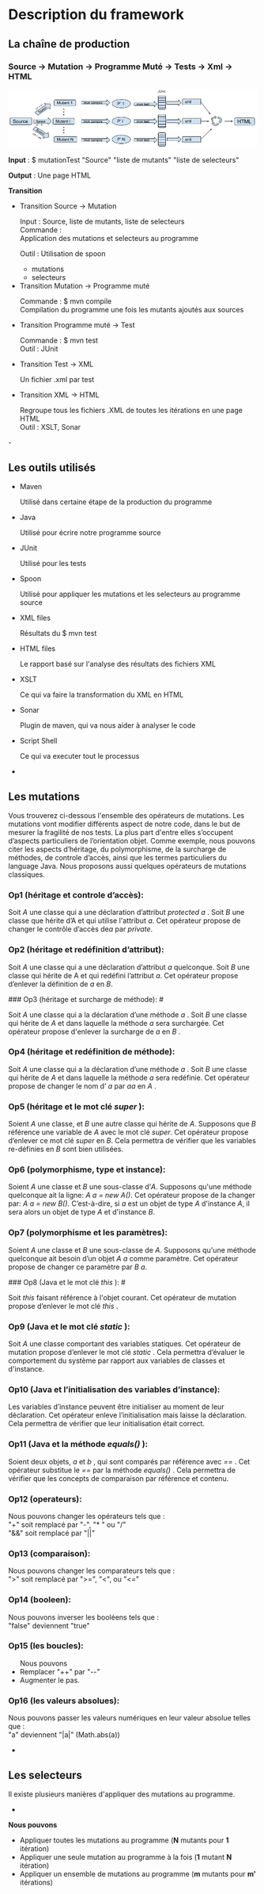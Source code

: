 Description du framework
==


La chaîne de production
-

### Source -> Mutation -> Programme Muté -> Tests -> Xml -> HTML #

![Chaîne de Production](https://github.com/MitsukoLawL/DOCT-MUT-11/blob/master/doc/img/d_build.jpg)

<p><b>Input</b> : $ mutationTest "Source" "liste de mutants" "liste de selecteurs"</p>
<p><b>Output</b> : Une page HTML </p>
<p><b>Transition</b></p>
<ul>
  <li>Transition Source -> Mutation
    <p>Input : Source, liste de mutants, liste de selecteurs<br/>
    Commande :<br/>
    Application des mutations et selecteurs au programme <br/>
    </p>
    <p>Outil : Utilisation de spoon</p>
    <ul>
      <li>mutations</li>
      <li>selecteurs</li>
    </ul>
  </li>

  <li>Transition Mutation -> Programme muté<br/>
    <p>
      Commande : $ mvn compile<br/>
      Compilation du programme une fois les mutants ajoutés aux sources
    </p>
  </li>

  <li>Transition Programme muté -> Test
  <p>Commande : $ mvn test<br/>
    Outil : JUnit</p>
  </li>
  <li>Transition Test -> XML
    <p>Un fichier .xml par test</p>
  </li>
  <li>Transition XML -> HTML
    <p>Regroupe tous les fichiers .XML de toutes les itérations en une page HTML<br/>
    Outil : XSLT, Sonar<br/>
  </li>
</ul>
-

Les outils utilisés
-

<ul>
  <li>Maven</li>
  <p> Utilisé dans certaine étape de la production du programme </p>
  <li>Java</li>
  <p>Utilisé pour écrire notre programme source</p>
  <li>JUnit</li>
  <p> Utilisé pour les tests </p>
  <li>Spoon</li>
  <p> Utilisé pour appliquer les mutations et les selecteurs au programme source</p>
  <li>XML files</li>
  <p> Résultats du $ mvn test </p>
  <li>HTML files</li>
  <p>Le rapport basé sur l'analyse des résultats des fichiers XML</p>
  <li>XSLT</li>
  <p>Ce qui va faire la transformation du XML en HTML</p>
  <li>Sonar</li>
  <p>Plugin de maven, qui va nous aider à analyser le code</p>
  <li>Script Shell</li>
  <p>Ce qui va executer tout le processus </p>
</ul>

-

Les mutations
-

Vous trouverez ci-dessous l'ensemble des opérateurs de mutations.  Les mutations vont modifier différents aspect de notre code, dans le but de mesurer la fragilité de nos tests. La plus part d'entre elles s’occupent d’aspects particuliers de l’orientation objet.
Comme exemple, nous pouvons citer les aspects d’héritage, du polymorphisme, de la surcharge de méthodes, de controle d’accès, ainsi que les termes particuliers du language Java. Nous proposons aussi quelques opérateurs de mutations classiques.

### Op1 (héritage et controle d’accès): #
<p>Soit <i>A</i> une classe qui a une déclaration d’attribut <i>protected a </i>. Soit <i>B</i> une classe que hérite d’A et qui utilise l'attribut <i>a</i>. Cet opérateur propose de changer le contrôle d’accès de<i>a</i> par <i>private</i>.</p>

### Op2 (héritage et redéfinition d’attribut): #
 <p>Soit <i>A</i> une classe qui a une déclaration d’attribut <i> a </i> quelconque. Soit <i>B</i> une classe qui hérite de A et qui redéfini l’attribut <i>a</i>. Cet opérateur propose d’enlever la définition de <i>a</i> en <i>B</i>.</p>
### Op3 (héritage et surcharge de méthode): #
 <p> Soit <i>A</i> une classe qui a la déclaration d’une méthode <i> a </i>. Soit <i> B </i> une classe qui hérite de <i> A </i> et dans laquelle la méthode <i> a </i> sera surchargée. Cet opérateur propose d'enlever la surcharge de <i> a </i> en <i> B </i>. </p>

### Op4 (héritage et redéfinition de méthode): #
<p> Soit <i>A</i> une classe qui a la déclaration d’une méthode <i> a </i>. Soit <i> B </i> une classe qui hérite de <i> A </i> et dans laquelle la méthode <i> a </i> sera redéfinie. Cet opérateur propose de changer le nom d’<i> a </i> par <i> aa </i> en <i> A </i>. </p>

### Op5 (héritage et le mot clé <i>super </i>): #
<p> Soient <i>A</i> une classe, et <i>B</i> une autre classe qui hérite de <i>A</i>. Supposons que <i>B</i> référence une variable de <i>A</i> avec le mot clé <i>super</i>. Cet opérateur propose d’enlever ce mot clé <i>super</i> en <i>B</i>. Cela permettra de vérifier que les variables re-définies en <i>B</i> sont bien utilisées. </p>

### Op6 (polymorphisme, type et instance): #
<p> Soient <i>A </i> une classe et <i>B </i> une sous-classe d’<i>A</i>. Supposons qu'une méthode quelconque ait la ligne: <i>A a = new A()</i>. Cet opérateur propose de la changer par: <i>A a = new B()</i>. C’est-à-dire, si <i>a</i> est un objet de type <i>A</i> d'instance <i>A</i>, il sera alors un objet de type <i>A</i> et d'instance <i>B</i>. </p>

### Op7 (polymorphisme et les paramètres): #
<p>Soient <i>A </i> une classe et <i>B </i> une sous-classe de <i>A</i>. Supposons qu'une méthode quelconque ait besoin d’un objet <i>A a</i> comme paramètre. Cet opérateur propose de changer ce paramètre par <i>B a</i>. </p>
### Op8 (Java et le mot clé  <i>this </i>): #
<p> Soit <i>this</i> faisant référence à l'objet courant.
Cet opérateur de mutation propose d’enlever le mot clé  <i>this </i>. </p>

### Op9 (Java et le mot clé <i> static </i>): #
<p> Soit <i>A </i> une classe comportant des variables statiques. Cet opérateur de mutation propose d’enlever le mot clé  <i> static </i>. Cela permettra d’évaluer le comportement du système par rapport aux variables de classes et d'instance. </p>

### Op10 (Java et l’initialisation des variables d’instance): #
<p> Les variables d’instance peuvent être initialiser au moment de leur déclaration. Cet opérateur enleve l’initialisation mais laisse la déclaration. Cela permettra de vérifier que leur initialisation était correct. </p>

### Op11 (Java et la méthode <i> equals() </i>): #
<p> Soient deux objets, <i>a </i> et <i>b </i>, qui sont comparés par référence avec <i>== </i>. Cet opérateur substitue le <i>== </i> par la méthode <i> equals() </i>. Cela permettra de vérifier que les concepts de comparaison par référence et contenu. </p>

### Op12 (operateurs): #
<p> Nous pouvons changer les opérateurs tels que : <br/>
"+" soit remplacé par "-", "* " ou "/"<br/>
"&&" soit remplacé par "||"</p>

### Op13 (comparaison): #
<p> Nous pouvons changer les comparateurs tels que : <br/>
">" soit remplacé par ">=", "<", ou "<=" </p>

### Op14 (booleen): #
<p> Nous pouvons inverser les booléens tels que : <br/>
"false" deviennent "true"</p>

### Op15 (les boucles): #
<ul> Nous pouvons
<li>Remplacer "++" par "--"</li>
<li>Augmenter le pas.</li>
</ul>

### Op16 (les valeurs absolues): #
<p> Nous pouvons passer les valeurs numériques en leur valeur absolue telles que : <br/>
"a" deviennent "|a|" (Math.abs(a))</p>

-

Les selecteurs
-
Il existe plusieurs manières d'appliquer des mutations au programme.

-
<p><b>Nous pouvons</b></p>
<ul>
<li>Appliquer toutes les mutations au programme (<b>N</b> mutants pour <b>1</b> itération)</li>
<li>Appliquer une seule mutation au programme à la fois (<b>1</b> mutant <b>N</b> itération)</li>
<li>Appliquer un ensemble de mutations au programme (<b>m</b> mutants pour <b>m'</b> itérations)</li>
</ul>
